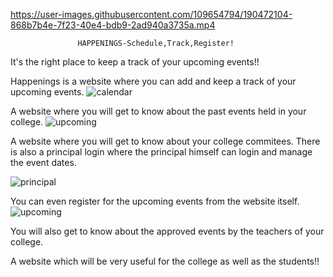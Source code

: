 

https://user-images.githubusercontent.com/109654794/190472104-868b7b4e-7f23-40e4-bdb9-2ad940a3735a.mp4

                   
                   
                   HAPPENINGS-Schedule,Track,Register!
It's the right place to keep a track of your upcoming events!!

Happenings is a website where you can add and keep a track of your upcoming events.
![calendar](https://user-images.githubusercontent.com/109654794/190473779-aa6083ca-ec1e-41cf-9c35-4d44988867d4.png)

A website where you will get to know about the past events held in your college.
![upcoming](https://user-images.githubusercontent.com/109654794/190473973-a50a3d04-3a2d-426d-9de8-1af7385e2095.png)

A website where you will get to know about your college commitees.
There is also a principal login where the principal himself can login and manage the event dates.

![principal](https://user-images.githubusercontent.com/109654794/190474283-5d1094ba-ee65-4947-8df7-4bd223ed77cb.png)

You can even register for the upcoming events from the website itself.
![upcoming](https://user-images.githubusercontent.com/109654794/190474651-edd81e7f-1864-4953-9a38-4a46b2cf09c6.png)


You will also get to know about the approved events by the teachers of your college.

A website which will be very useful for the college as well as the students!!
